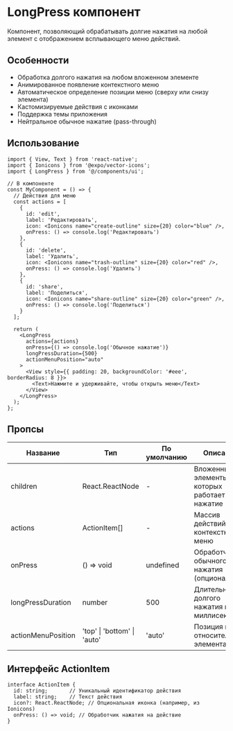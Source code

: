 # LongPress компонент

Компонент, позволяющий обрабатывать долгие нажатия на любой элемент с отображением всплывающего меню действий.

## Особенности

- Обработка долгого нажатия на любом вложенном элементе
- Анимированное появление контекстного меню
- Автоматическое определение позиции меню (сверху или снизу элемента)
- Кастомизируемые действия с иконками
- Поддержка темы приложения
- Нейтральное обычное нажатие (pass-through)

## Использование

```tsx
import { View, Text } from 'react-native';
import { Ionicons } from '@expo/vector-icons';
import { LongPress } from '@/components/ui';

// В компоненте
const MyComponent = () => {
  // Действия для меню
  const actions = [
    {
      id: 'edit',
      label: 'Редактировать',
      icon: <Ionicons name="create-outline" size={20} color="blue" />,
      onPress: () => console.log('Редактировать')
    },
    {
      id: 'delete',
      label: 'Удалить',
      icon: <Ionicons name="trash-outline" size={20} color="red" />,
      onPress: () => console.log('Удалить')
    },
    {
      id: 'share',
      label: 'Поделиться',
      icon: <Ionicons name="share-outline" size={20} color="green" />,
      onPress: () => console.log('Поделиться')
    }
  ];

  return (
    <LongPress 
      actions={actions}
      onPress={() => console.log('Обычное нажатие')}
      longPressDuration={500}
      actionMenuPosition="auto"
    >
      <View style={{ padding: 20, backgroundColor: '#eee', borderRadius: 8 }}>
        <Text>Нажмите и удерживайте, чтобы открыть меню</Text>
      </View>
    </LongPress>
  );
};
```

## Пропсы

| Название           | Тип                             | По умолчанию | Описание                                           |
|--------------------|---------------------------------|--------------|---------------------------------------------------|
| children           | React.ReactNode                 | -            | Вложенные элементы, на которых работает нажатие    |
| actions            | ActionItem[]                    | -            | Массив действий для контекстного меню              |
| onPress            | () => void                      | undefined    | Обработчик обычного нажатия (опционально)          |
| longPressDuration  | number                          | 500          | Длительность долгого нажатия в миллисекундах       |
| actionMenuPosition | 'top' \| 'bottom' \| 'auto'     | 'auto'       | Позиция меню относительно элемента                 |

## Интерфейс ActionItem

```tsx
interface ActionItem {
  id: string;       // Уникальный идентификатор действия
  label: string;    // Текст действия
  icon?: React.ReactNode; // Опциональная иконка (например, из Ionicons)
  onPress: () => void; // Обработчик нажатия на действие
}
``` 